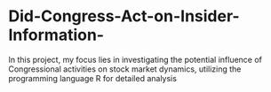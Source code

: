 # Did-Congress-Act-on-Insider-Information-
In this project, my focus lies in investigating the potential influence of Congressional activities  on stock market dynamics, utilizing the programming language R for detailed analysis
